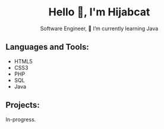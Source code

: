 <h1 align="center">Hello 👋, I'm Hijabcat</h1>
<p align="center">Software Engineer, 🌱 I’m currently learning Java</p>

<h2 align="left">Languages and Tools:</h2>
<ul>
  <li>HTML5</li>
  <li>CSS3</li>
  <li>PHP</li>
  <li>SQL</li>
  <li>Java</li>
</ul>

<h2 align="left">Projects:</h2>
<p align="left">In-progress</a>.</p>
